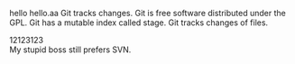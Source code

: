 hello
hello.aa
Git tracks changes.
Git is free software distributed under the GPL.
Git has a mutable index called stage.
Git tracks changes of files.


12123123	
My stupid boss still prefers SVN.